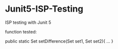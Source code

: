 # Junit5-ISP-Testing

ISP testing with Junit 5

function tested:

public static Set setDifference(Set set1, Set set2){ ... }
